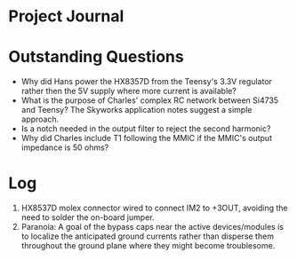 # Project Journal

# Outstanding Questions
* Why did Hans power the HX8357D from the Teensy's 3.3V regulator rather then the
5V supply where more current is available?
* What is the purpose of Charles' complex RC network between Si4735
  and Teensy?  The Skyworks application notes suggest a simple approach.
* Is a notch needed in the output filter to reject the second harmonic?
* Why did Charles include T1 following the MMIC if the MMIC's output impedance is 50 ohms?

# Log
1. HX8537D molex connector wired to connect IM2 to +3OUT, avoiding the
need to solder the on-board jumper.
2. Paranoia:  A goal of the bypass caps near the active devices/modules is to localize the anticipated ground currents rather than disperse them throughout the ground plane where they might become troublesome.

